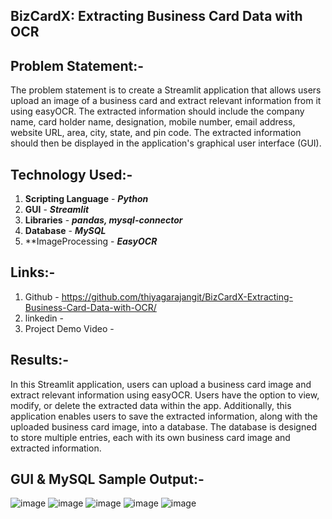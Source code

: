 **BizCardX: Extracting Business Card Data with OCR**
---------------------------------------------------------------------------
**Problem Statement:-**
----------------------
The problem statement is to create a Streamlit application that allows users upload an image of a business card and extract relevant information from it using
easyOCR. The extracted information should include the company name, card holder name, designation, mobile number, email address, website URL, area, city, state,
and pin code. The extracted information should then be displayed in the application's graphical user interface (GUI).

**Technology Used:-**
----------------------
1.  **Scripting Language** - ***Python***
2.  **GUI** - ***Streamlit***
3.  **Libraries** - ***pandas, mysql-connector***
4.  **Database** - ***MySQL***
5.  **ImageProcessing - ***EasyOCR***

**Links:-**
---------
1.  Github - https://github.com/thiyagarajangit/BizCardX-Extracting-Business-Card-Data-with-OCR/
2.  linkedin - 
3.  Project Demo Video - 

**Results:-**
-----------
In this Streamlit application, users can upload a business card image and extract relevant information using easyOCR. Users have the option to view, modify, or delete the extracted data within the app. Additionally, this application enables users to save the extracted information, along with the uploaded business card image, into a database. The database is designed to store multiple entries, each with its own business card image and extracted information.

**GUI & MySQL Sample Output:-**
-------------------
![image](https://github.com/thiyagarajangit/BizCardX-Extracting-Business-Card-Data-with-OCR/assets/142799337/b6b8d9c0-86a8-4b78-9286-1f74a4bdcc60)
![image](https://github.com/thiyagarajangit/BizCardX-Extracting-Business-Card-Data-with-OCR/assets/142799337/962a0e65-00af-4833-95e3-f6da785f1423)
![image](https://github.com/thiyagarajangit/BizCardX-Extracting-Business-Card-Data-with-OCR/assets/142799337/e130def8-fee8-4600-bcee-cba24d454dff)
![image](https://github.com/thiyagarajangit/BizCardX-Extracting-Business-Card-Data-with-OCR/assets/142799337/d9c5f8e6-c699-4bb9-a88a-91bc5ba1bc19)
![image](https://github.com/thiyagarajangit/BizCardX-Extracting-Business-Card-Data-with-OCR/assets/142799337/c69076e2-769b-4ac5-a7fa-0f53ca315c1d)
